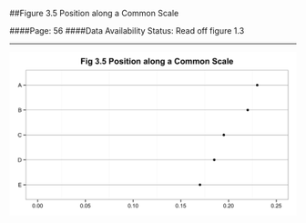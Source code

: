 ##Figure 3.5 Position along a Common Scale

####Page: 56
####Data Availability Status: Read off figure 1.3
***
![`Position along a Common Scale`](fig03-05_position-along-a-common-scale.png)


